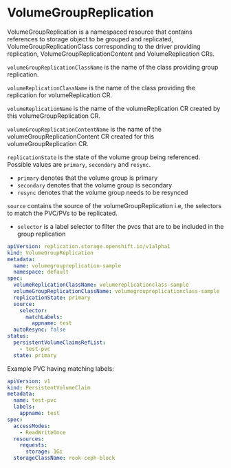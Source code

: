 # VolumeGroupReplication

VolumeGroupReplication is a namespaced resource that contains references to storage object to be grouped and replicated, VolumeGroupReplicationClass corresponding to the driver providing replication, VolumeGroupReplicationContent and VolumeReplication CRs.

`volumeGroupReplicationClassName` is the name of the class providing group replication.

`volumeReplicationClassName` is the name of the class providing the replication for volumeReplication CR.

`volumeReplicationName` is the name of the volumeReplication CR created by this volumeGroupReplication CR.

`volumeGroupReplicationContentName` is the name of the volumeGroupReplicationContent CR created for this volumeGroupReplication CR.

`replicationState` is the state of the volume group being referenced. Possible values are `primary`, `secondary` and `resync`.

- `primary` denotes that the volume group is primary
- `secondary` denotes that the volume group is secondary
- `resync` denotes that the volume group needs to be resynced

`source` contains the source of the volumeGroupReplication i.e, the selectors to match the PVC/PVs to be replicated.

- `selector` is a label selector to filter the pvcs that are to be included in the group replication

```yaml
apiVersion: replication.storage.openshift.io/v1alpha1
kind: VolumeGroupReplication
metadata:
  name: volumegroupreplication-sample
  namespace: default
spec:
  volumeReplicationClassName: volumereplicationclass-sample
  volumeGroupReplicationClassName: volumegroupreplicationclass-sample
  replicationState: primary
  source:
    selector:
      matchLabels:
        appname: test
  autoResync: false
status:
  persistentVolumeClaimsRefList:
    - test-pvc
  state: primary
```

Example PVC having matching labels:

```yaml
apiVersion: v1
kind: PersistentVolumeClaim
metadata:
  name: test-pvc
  labels:
    appname: test
spec:
  accessModes:
    - ReadWriteOnce
  resources:
    requests:
      storage: 1Gi
  storageClassName: rook-ceph-block
```
